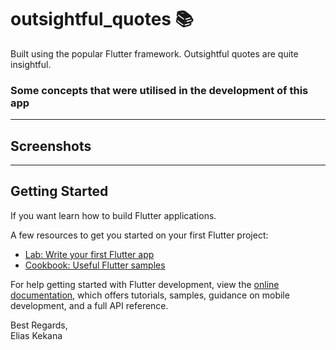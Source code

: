 # outsightful_quotes 📚

Built using the popular Flutter framework. Outsightful quotes are quite insightful.

### Some concepts that were utilised in the development of this app


*****
## Screenshots

****
## Getting Started

If you want learn how to build Flutter applications.

A few resources to get you started on your first Flutter project:

- [Lab: Write your first Flutter app](https://docs.flutter.dev/get-started/codelab)
- [Cookbook: Useful Flutter samples](https://docs.flutter.dev/cookbook)

For help getting started with Flutter development, view the
[online documentation](https://docs.flutter.dev/), which offers tutorials,
samples, guidance on mobile development, and a full API reference.

Best Regards,\
Elias Kekana
